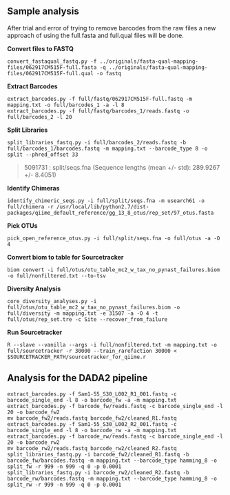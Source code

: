 ## Sample analysis
After trial and error of trying to remove barcodes from the raw files a new approach of using the full.fasta and full.qual files will be done.

**Convert files to FASTQ**
```fish
convert_fastaqual_fastq.py -f ../originals/fasta-qual-mapping-files/062917CM515F-full.fasta -q ../originals/fasta-qual-mapping-files/062917CM515F-full.qual -o fastq
```
**Extract Barcodes**
```fish
extract_barcodes.py -f full/fastq/062917CM515F-full.fastq -m mapping.txt -o full/barcodes_1 -a -l 8
extract_barcodes.py -f full/fastq/barcodes_1/reads.fastq -o full/barcodes_2 -l 20
```
**Split Libraries**
```fish
split_libraries_fastq.py -i full/barcodes_2/reads.fastq -b full/barcodes_1/barcodes.fastq -m mapping.txt --barcode_type 8 -o split --phred_offset 33
```
>5091731  : split/seqs.fna (Sequence lengths (mean +/- std): 289.9267 +/- 8.4051)

**Identify Chimeras**
```fish
identify_chimeric_seqs.py -i full/split/seqs.fna -m usearch61 -o full/chimera -r /usr/local/lib/python2.7/dist-packages/qiime_default_reference/gg_13_8_otus/rep_set/97_otus.fasta
```

**Pick OTUs**
```fish
pick_open_reference_otus.py -i full/split/seqs.fna -o full/otus -a -O 4
```
**Convert biom to table for Sourcetracker**
```fish
biom convert -i full/otus/otu_table_mc2_w_tax_no_pynast_failures.biom -o full/nonfiltered.txt --to-tsv
```
**Diversity Analysis**
```fish
core_diversity_analyses.py -i full/otus/otu_table_mc2_w_tax_no_pynast_failures.biom -o full/diversity -m mapping.txt -e 31507 -a -O 4 -t full/otus/rep_set.tre -c Site --recover_from_failure
```
**Run Sourcetracker**
```fish
R --slave --vanilla --args -i full/nonfiltered.txt -m mapping.txt -o full/sourcetracker -r 30000 --train_rarefaction 30000 < $SOURCETRACKER_PATH/sourcetracker_for_qiime.r
```

## Analysis for the DADA2 pipeline
```fish
extract_barcodes.py -f Sam1-55_S30_L002_R1_001.fastq -c barcode_single_end -l 8 -o barcode_fw -a -m mapping.txt 
extract_barcodes.py -f barcode_fw/reads.fastq -c barcode_single_end -l 20 -o barcode_fw2
mv barcode_fw2/reads.fastq barcode_fw2/cleaned_R1.fastq
extract_barcodes.py -f Sam1-55_S30_L002_R2_001.fastq -c barcode_single_end -l 8 -o barcode_rw -a -m mapping.txt
extract_barcodes.py -f barcode_rw/reads.fastq -c barcode_single_end -l 20 -o barcode_rw2
mv barcode_rw2/reads.fastq barcode_rw2/cleaned_R2.fastq
split_libraries_fastq.py -i barcode_fw2/cleaned_R1.fastq -b barcode_fw/barcodes.fastq -m mapping.txt --barcode_type hamming_8 -o split_fw -r 999 -n 999 -q 0 -p 0.0001
split_libraries_fastq.py -i barcode_rw2/cleaned_R2.fastq -b barcode_rw/barcodes.fastq -m mapping.txt --barcode_type hamming_8 -o split_rw -r 999 -n 999 -q 0 -p 0.0001
```